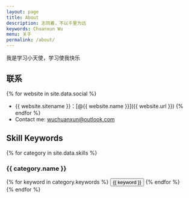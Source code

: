 ```yaml
---
layout: page
title: About
description: 志同着，不以千里为远
keywords: Chuanxun Wu
menu: 关于
permalink: /about/
---
```


我是学习小天使，学习使我快乐 

## 联系

{% for website in site.data.social %}
* {{ website.sitename }}：[@{{ website.name }}]({{ website.url }})
  {% endfor %}
* Contact me:  <wuchuanxun@outlook.com>

## Skill Keywords

{% for category in site.data.skills %}
### {{ category.name }}
<div class="btn-inline">
{% for keyword in category.keywords %}
<button class="btn btn-outline" type="button">{{ keyword }}</button>
{% endfor %}
</div>
{% endfor %}
